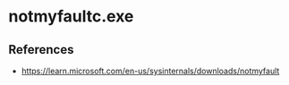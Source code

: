 # notmyfaultc.exe

## References
* https://learn.microsoft.com/en-us/sysinternals/downloads/notmyfault
